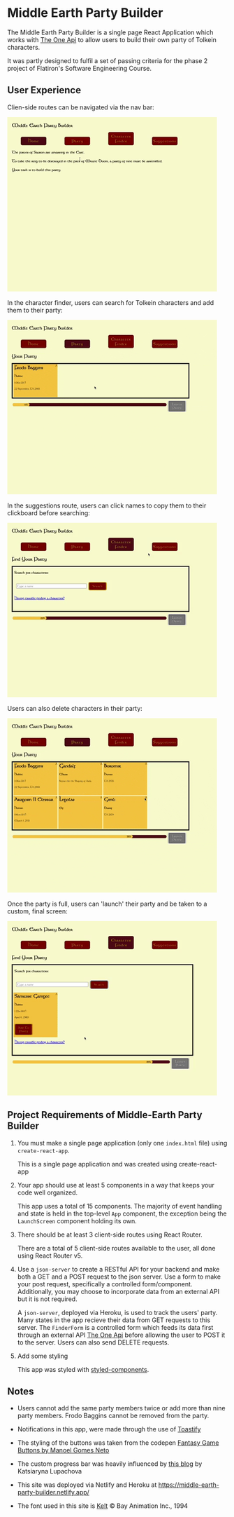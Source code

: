 # Middle Earth Party Builder

The Middle Earth Party Builder is a single page React Application which works with [The One Api](https://the-one-api.dev/) to allow users to build their own party of Tolkein characters.

It was partly designed to fulfil a set of passing criteria for the phase 2 project of Flatiron's Software Engineering Course.

## User Experience

Clien-side routes can be navigated via the nav bar:

![users clicking on navlinks](./gifs/navigating-through-navlinks.gif)

In the character finder, users can search for Tolkein characters and add them to their party:

![users searching for characters and adding them to their party](./gifs/search-for-characters-and-add-to-party.gif)

In the suggestions route, users can click names to copy them to their clickboard before searching:

![users copying names via a click](./gifs/copying-names-from-suggestions-to-search.gif)

Users can also delete characters in their party:

![users deleting characters via a click](./gifs/deleting-characters-from-party.gif)

Once the party is full, users can 'launch' their party and be taken to a custom, final screen:

![final screen displaying the names of the users party](./gifs/launching-party-and-final-screen.gif)


## Project Requirements of Middle-Earth Party Builder

1) You must make a single page application (only one `index.html` file) using `create-react-app`.

    This is a single page application and was created using create-react-app

2) Your app should use at least 5 components in a way that keeps your code well organized.

    This app uses a total of 15 components. The majority of event handling and state is held in the top-level `App` component, the exception being the `LaunchScreen` component holding its own.

3) There should be at least 3 client-side routes using React Router. 

    There are a total of 5 client-side routes available to the user, all done using React Router v5.

4) Use a `json-server` to create a RESTful API for your backend and make both a GET and a POST request to the json server. Use a form to make your post request, specifically a controlled form/component. Additionally, you may choose to incorporate data from an external API but it is not required.

    A `json-server`, deployed via Heroku, is used to track the users' party. Many states in the app recieve their data from GET requests to this server. The `FinderForm` is a controlled form which feeds its data first through an external API [The One Api](https://the-one-api.dev/)  before allowing the user to POST it to the server.  Users can also send DELETE requests.


5) Add some styling

    This app was styled with [styled-components](https://styled-components.com/).



## Notes

- Users cannot add the same party members twice or add more than nine party members. Frodo Baggins cannot be removed from the party.

- Notifications in this app, were made through the use of [Toastify](https://aleab.github.io/toastify/)

- The styling of the buttons was taken from the codepen [Fantasy Game Buttons by Manoel Gomes Neto](https://codepen.io/manelsworld/pen/YvPVaw)

- The custom progress bar was heavily influenced by [this blog](https://dev.to/ramonak/react-how-to-create-a-custom-progress-bar-component-in-5-minutes-2lcl) by Katsiaryna Lupachova

- This site was deployed via Netlify and Heroku at https://middle-earth-party-builder.netlify.app/

- The font used in this site is [Kelt](https://tolkiengateway.net/wiki/Fonts) © Bay Animation Inc., 1994
